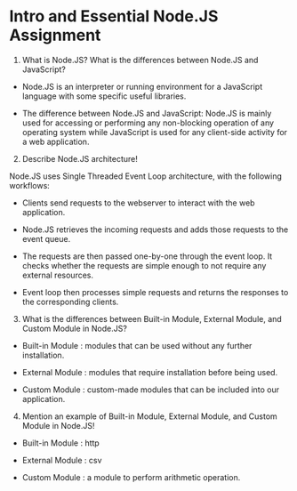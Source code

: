 # Intro and Essential Node.JS Assignment

1. What is Node.JS? What is the differences between Node.JS and JavaScript?

- Node.JS is an interpreter or running environment for a JavaScript language with some specific useful libraries.

- The difference between Node.JS and JavaScript: Node.JS is mainly used for accessing or performing any non-blocking operation of any operating system while JavaScript is used for any client-side activity for a web application.

2. Describe Node.JS architecture!

Node.JS uses Single Threaded Event Loop architecture, with the following workflows:

- Clients send requests to the webserver to interact with the web application.

- Node.JS retrieves the incoming requests and adds those requests to the event queue.

- The requests are then passed one-by-one through the event loop. It checks whether the requests are simple enough to not require any external resources.

- Event loop then processes simple requests and returns the responses to the corresponding clients.

3. What is the differences between Built-in Module, External Module, and Custom Module in Node.JS?

- Built-in Module : modules that can be used without any further installation.

- External Module : modules that require installation before being used.

- Custom Module : custom-made modules that can be included into our application.

4. Mention an example of Built-in Module, External Module, and Custom Module in Node.JS!

- Built-in Module : http

- External Module : csv

- Custom Module : a module to perform arithmetic operation.
